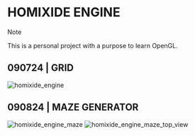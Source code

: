 # HOMIXIDE ENGINE
> [!NOTE]
> This is a personal project with a purpose to learn OpenGL.

## 090724 | GRID
![homixide_engine](https://github.com/user-attachments/assets/42bf21ae-33f0-4e0a-bfa8-cc37bcb096b6)

## 090824 | MAZE GENERATOR
![homixide_engine_maze](https://github.com/user-attachments/assets/0b11fa7d-64f0-4210-a3b8-6bbf16a9b4ec)
![homixide_engine_maze_top_view](https://github.com/user-attachments/assets/42069606-d9b1-470e-a37e-7843da886d5e)
